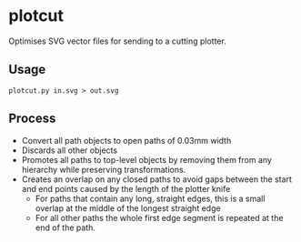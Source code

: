 # plotcut

Optimises SVG vector files for sending to a cutting plotter.

## Usage

    plotcut.py in.svg > out.svg

## Process

-   Convert all path objects to open paths of 0.03mm width
-   Discards all other objects
-   Promotes all paths to top-level objects by removing them from any hierarchy while preserving transformations.
-   Creates an overlap on any closed paths to avoid gaps between the start and end points caused by the length of the plotter knife
    -   For paths that contain any long, straight edges, this is a small overlap at the middle of the longest straight edge
    -   For all other paths the whole first edge segment is repeated at the end of the path.